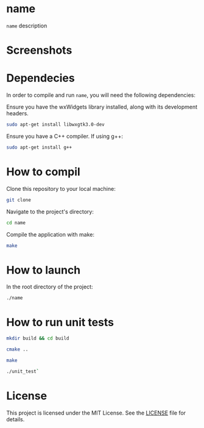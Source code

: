 # name

`name` description

# Screenshots


# Dependecies

In order to compile and run `name`, you will need the following dependencies:

Ensure you have the wxWidgets library installed, along with its development headers.


```sh
sudo apt-get install libwxgtk3.0-dev
```

Ensure you have a C++ compiler. If using g++:

```sh
sudo apt-get install g++
```
# How to compil

Clone this repository to your local machine:

```sh
git clone 
```

Navigate to the project's directory:

```sh
cd name
```
Compile the application with make:

```sh
make
```
# How to launch

In the root directory of the project:

```
./name
```

# How to run unit tests

```sh 
mkdir build && cd build
```

```sh
cmake ..
```

```sh
make
```

```sh
./unit_test`
```

# License

This project is licensed under the MIT License. See the [LICENSE](LICENSE) file for details.

